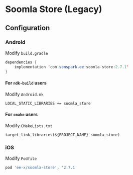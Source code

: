 # Soomla Store (Legacy)
## Configuration
### Android
Modify `build.gradle`
```java
dependencies {
    implementation 'com.senspark.ee:soomla-store:2.7.1'
}
```

#### For `ndk-build` users
Modify `Android.mk`
```
LOCAL_STATIC_LIBRARIES += soomla_store
```

#### For `cmake` users
Modify `CMakeLists.txt`
```
target_link_libraries(${PROJECT_NAME} soomla_store)
```

### iOS
Modify `Podfile`
```ruby
pod 'ee-x/soomla-store', '2.7.1'
```